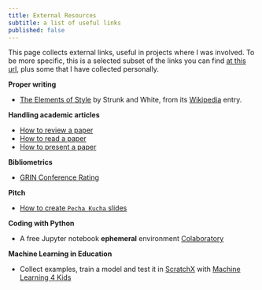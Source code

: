 ```yaml
---
title: External Resources
subtitle: a list of useful links
published: false
---
```


This page collects external links, useful in projects where I was involved.
To be more specific, this is a selected subset of the links you can find [at this url](https://imada.sdu.dk/Employees/marco/Misc/index.html), plus some that I have collected personally.

**Proper writing**

- [The Elements of Style](http://www.crockford.com/wrrrld/style.html) by Strunk and White, from its [Wikipedia](http://en.wikipedia.org/wiki/The_Elements_of_Style) entry.

**Handling academic articles**

- [How to review a paper](http://users.ecs.soton.ac.uk/hcd/reviewing.html)
- [How to read a paper](http://ccr.sigcomm.org/online/files/p83-keshavA.pdf)
- [How to present a paper](https://www.cc.gatech.edu/faculty/ashwin/wisdom/how-to-present-a-paper.html)

**Bibliometrics**

- [GRIN Conference Rating](http://valutazione.unibas.it/gii-grin-scie-rating/ratingSearch.jsf)

**Pitch**

- [How to create `Pecha Kucha` slides](https://www.pechakucha.org/presentations/how-to-create-slides)

**Coding with Python**

- A free Jupyter notebook **ephemeral** environment [Colaboratory](https://colab.research.google.com/notebooks/welcome.ipynb)

**Machine Learning in Education**

- Collect examples, train a model and test it in [ScratchX](https://scratchx.org/) with [Machine Learning 4 Kids](https://machinelearningforkids.co.uk)
